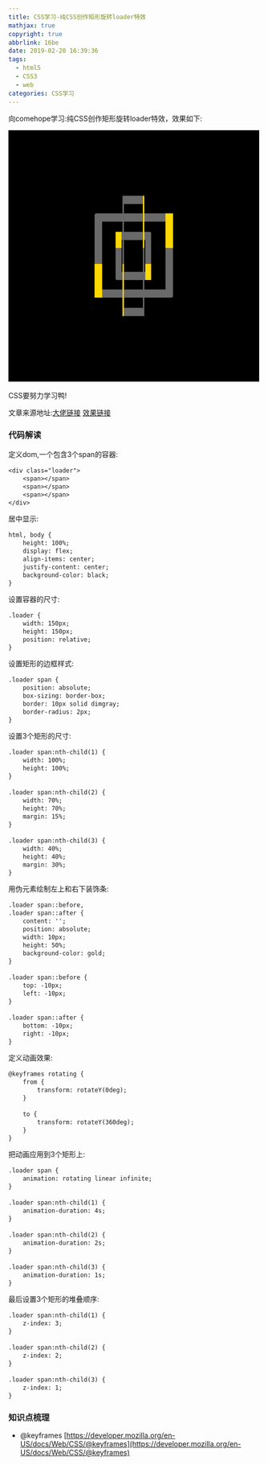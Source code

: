 ```yaml
---
title: CSS学习-纯CSS创作矩形旋转loader特效
mathjax: true
copyright: true
abbrlink: 16be
date: 2019-02-20 16:39:36
tags:
  - html5
  - CSS3
  - web
categories: CSS学习
---
```


向comehope学习:纯CSS创作矩形旋转loader特效，效果如下:

![](../Resources/CSS_02.png)

CSS要努力学习鸭!
<!--less-->
文章来源地址:[大佬链接](https://segmentfault.com/a/1190000014553745)
[效果链接](../Examples/CSS_02/rectangular-rotating-loader-animation.html)

### 代码解读
定义dom,一个包含3个span的容器:
```
<div class="loader">
    <span></span>
    <span></span>
    <span></span>
</div>
```
居中显示:
```
html, body {
    height: 100%;
    display: flex;
    align-items: center;
    justify-content: center;
    background-color: black;
}
```
设置容器的尺寸:
```
.loader {
    width: 150px;
    height: 150px;
    position: relative;
}
```
设置矩形的边框样式:
```
.loader span {
    position: absolute;
    box-sizing: border-box;
    border: 10px solid dimgray;
    border-radius: 2px;
}
```
设置3个矩形的尺寸:
```
.loader span:nth-child(1) {
    width: 100%;
    height: 100%;
}

.loader span:nth-child(2) {
    width: 70%;
    height: 70%;
    margin: 15%;
}

.loader span:nth-child(3) {
    width: 40%;
    height: 40%;
    margin: 30%;
}
```
用伪元素绘制左上和右下装饰条:
```
.loader span::before,
.loader span::after {
    content: '';
    position: absolute;
    width: 10px;
    height: 50%;
    background-color: gold;
}

.loader span::before {
    top: -10px;
    left: -10px;
}

.loader span::after {
    bottom: -10px;
    right: -10px;
}
```
定义动画效果:
```
@keyframes rotating {
    from {
        transform: rotateY(0deg);
    }

    to {
        transform: rotateY(360deg);
    }
}
```
把动画应用到3个矩形上:
```
.loader span {
    animation: rotating linear infinite;
}

.loader span:nth-child(1) {
    animation-duration: 4s;
}

.loader span:nth-child(2) {
    animation-duration: 2s;
}

.loader span:nth-child(3) {
    animation-duration: 1s;
}
```
最后设置3个矩形的堆叠顺序:
```
.loader span:nth-child(1) {
    z-index: 3;
}

.loader span:nth-child(2) {
    z-index: 2;
}

.loader span:nth-child(3) {
    z-index: 1;
}
```

### 知识点梳理

- @keyframes [https://developer.mozilla.org/en-US/docs/Web/CSS/@keyframes](https://developer.mozilla.org/en-US/docs/Web/CSS/@keyframes)
